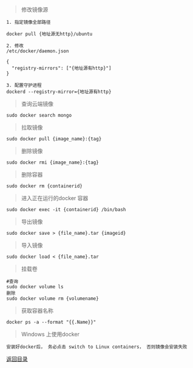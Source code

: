
> 修改镜像源
    
    1. 指定镜像全部路径
    
    docker pull {地址源无http}/ubuntu
    
    2. 修改
    /etc/docker/daemon.json
    
    {
      "registry-mirrors": ["{地址源有http}"]
    }
    
    3. 配置守护进程
    dockerd --registry-mirror={地址源有http}

> 查询云端镜像

    sudo docker search mongo
    
> 拉取镜像

    sudo docker pull {image_name}:{tag}

> 删除镜像

    sudo docker rmi {image_name}:{tag}
    
> 删除容器

    sudo docker rm {containerid}

> 进入正在运行的docker 容器

    sudo docker exec -it {containerid} /bin/bash

> 导出镜像

    sudo docker save > {file_name}.tar {imageid}

> 导入镜像

    sudo docker load < {file_name}.tar

> 挂载卷
    
    #查询
    sudo docker volume ls
    删除
    sudo docker volume rm {volumename}
    
> 获取容器名称

    docker ps -a --format "{{.Name}}"

>Windows 上使用docker 

    安装好docker后， 务必点击 switch to Linux containers， 否则镜像会安装失败






[返回目录](../README.md)